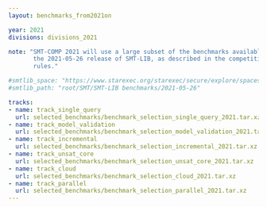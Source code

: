 ```yaml
---
layout: benchmarks_from2021on

year: 2021
divisions: divisions_2021

note: "SMT-COMP 2021 will use a large subset of the benchmarks available within
       the 2021-05-26 release of SMT-LIB, as described in the competition
       rules."

#smtlib_space: "https://www.starexec.org/starexec/secure/explore/spaces.jsp?id=445201"
#smtlib_path: "root/SMT/SMT-LIB benchmarks/2021-05-26"

tracks:
- name: track_single_query
  url: selected_benchmarks/benchmark_selection_single_query_2021.tar.xz
- name: track_model_validation
  url: selected_benchmarks/benchmark_selection_model_validation_2021.tar.xz
- name: track_incremental
  url: selected_benchmarks/benchmark_selection_incremental_2021.tar.xz
- name: track_unsat_core
  url: selected_benchmarks/benchmark_selection_unsat_core_2021.tar.xz
- name: track_cloud
  url: selected_benchmarks/benchmark_selection_cloud_2021.tar.xz
- name: track_parallel
  url: selected_benchmarks/benchmark_selection_parallel_2021.tar.xz
---
```

